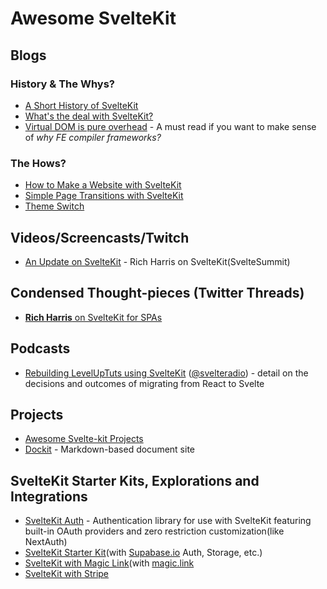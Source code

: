 # Awesome SvelteKit

## Blogs
### History & The Whys? ###
- [A Short History of SvelteKit](https://dev.to/ajcwebdev/a-short-history-of-sveltekit-49lk)
- [What's the deal with SvelteKit?](https://svelte.dev/blog/whats-the-deal-with-sveltekit)
- [Virtual DOM is pure overhead](https://svelte.dev/blog/virtual-dom-is-pure-overhead) - A must read if you want to make sense of _why FE compiler frameworks?_

### The Hows? 
- [How to Make a Website with SvelteKit](https://prismic.io/blog/svelte-sveltekit-tutorial)
- [Simple Page Transitions with SvelteKit](https://dev.to/evanwinter/page-transitions-with-svelte-kit-35o6)
- [Theme Switch](https://dev.to/nico_bachner/sveltekit-theme-switch-a58)

## Videos/Screencasts/Twitch
- [An Update on SvelteKit](https://www.youtube.com/watch?v=fnr9XWvjJHw&t=19101s) - Rich Harris on SvelteKit(SvelteSummit)

## Condensed Thought-pieces (Twitter Threads)
- [__Rich Harris__ on SvelteKit for SPAs](https://twitter.com/Rich_Harris/status/1376578502833606658)

## Podcasts
- [Rebuilding LevelUpTuts using SvelteKit](https://share.transistor.fm/s/6316622d) ([@svelteradio](https://twitter.com/svelteradio)) - detail on the decisions and outcomes of migrating from React to Svelte

## Projects
- [Awesome Svelte-kit Projects](https://github.com/janosh/awesome-svelte-kit)
- [Dockit](https://github.com/crinklesio/dockit) - Markdown-based document site

## SvelteKit Starter Kits, Explorations and Integrations
- [SvelteKit Auth](https://github.com/Dan6erbond/sk-auth) - Authentication library for use with SvelteKit featuring built-in OAuth providers and zero restriction customization(like NextAuth)
- [SvelteKit Starter Kit](https://github.com/one-aalam/svelte-starter-kit/tree/auth-supabase)(with [Supabase.io](https://supabase.io/) Auth, Storage, etc.)
- [SvelteKit with Magic Link](https://github.com/srmullen/sveltekit-magic)(with [magic.link](https://magic.link/)
- [SvelteKit with Stripe](https://github.com/srmullen/sveltekit-stripe)
